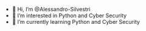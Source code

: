 - 👋 Hi, I’m @Alessandro-Silvestri
- 👀 I’m interested in Python and Cyber Security
- 🌱 I’m currently learning Python and Cyber Security


<!---
Alessandro-Silvestri/Alessandro-Silvestri is a ✨ special ✨ repository because its `README.md` (this file) appears on your GitHub profile.
You can click the Preview link to take a look at your changes.
--->
